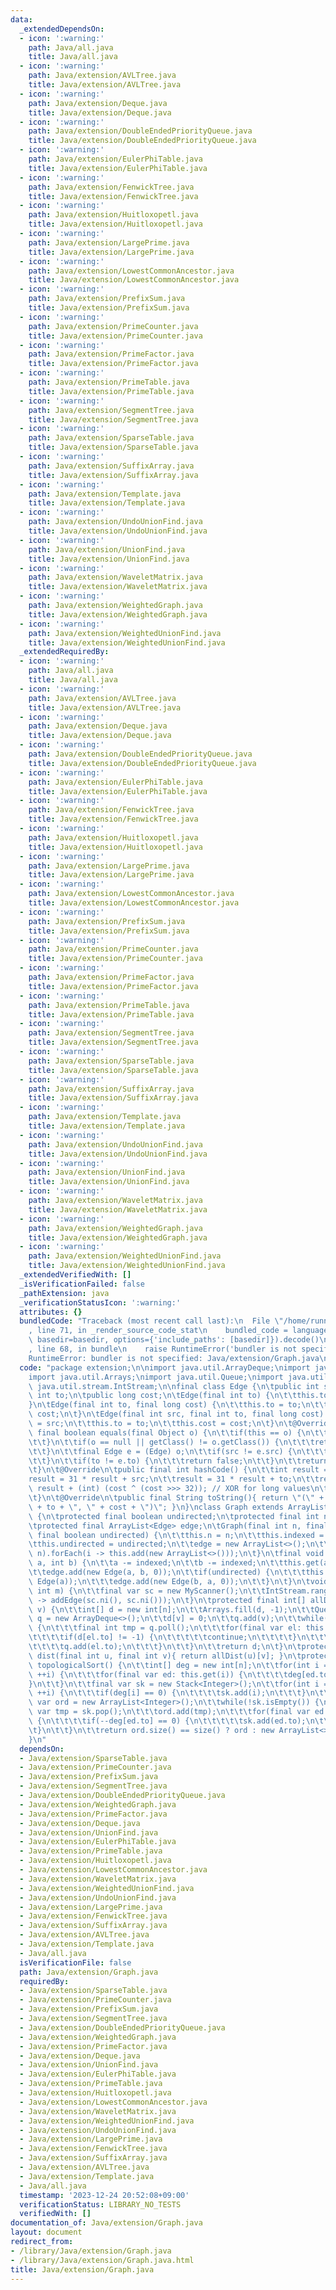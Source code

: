 ```yaml
---
data:
  _extendedDependsOn:
  - icon: ':warning:'
    path: Java/all.java
    title: Java/all.java
  - icon: ':warning:'
    path: Java/extension/AVLTree.java
    title: Java/extension/AVLTree.java
  - icon: ':warning:'
    path: Java/extension/Deque.java
    title: Java/extension/Deque.java
  - icon: ':warning:'
    path: Java/extension/DoubleEndedPriorityQueue.java
    title: Java/extension/DoubleEndedPriorityQueue.java
  - icon: ':warning:'
    path: Java/extension/EulerPhiTable.java
    title: Java/extension/EulerPhiTable.java
  - icon: ':warning:'
    path: Java/extension/FenwickTree.java
    title: Java/extension/FenwickTree.java
  - icon: ':warning:'
    path: Java/extension/Huitloxopetl.java
    title: Java/extension/Huitloxopetl.java
  - icon: ':warning:'
    path: Java/extension/LargePrime.java
    title: Java/extension/LargePrime.java
  - icon: ':warning:'
    path: Java/extension/LowestCommonAncestor.java
    title: Java/extension/LowestCommonAncestor.java
  - icon: ':warning:'
    path: Java/extension/PrefixSum.java
    title: Java/extension/PrefixSum.java
  - icon: ':warning:'
    path: Java/extension/PrimeCounter.java
    title: Java/extension/PrimeCounter.java
  - icon: ':warning:'
    path: Java/extension/PrimeFactor.java
    title: Java/extension/PrimeFactor.java
  - icon: ':warning:'
    path: Java/extension/PrimeTable.java
    title: Java/extension/PrimeTable.java
  - icon: ':warning:'
    path: Java/extension/SegmentTree.java
    title: Java/extension/SegmentTree.java
  - icon: ':warning:'
    path: Java/extension/SparseTable.java
    title: Java/extension/SparseTable.java
  - icon: ':warning:'
    path: Java/extension/SuffixArray.java
    title: Java/extension/SuffixArray.java
  - icon: ':warning:'
    path: Java/extension/Template.java
    title: Java/extension/Template.java
  - icon: ':warning:'
    path: Java/extension/UndoUnionFind.java
    title: Java/extension/UndoUnionFind.java
  - icon: ':warning:'
    path: Java/extension/UnionFind.java
    title: Java/extension/UnionFind.java
  - icon: ':warning:'
    path: Java/extension/WaveletMatrix.java
    title: Java/extension/WaveletMatrix.java
  - icon: ':warning:'
    path: Java/extension/WeightedGraph.java
    title: Java/extension/WeightedGraph.java
  - icon: ':warning:'
    path: Java/extension/WeightedUnionFind.java
    title: Java/extension/WeightedUnionFind.java
  _extendedRequiredBy:
  - icon: ':warning:'
    path: Java/all.java
    title: Java/all.java
  - icon: ':warning:'
    path: Java/extension/AVLTree.java
    title: Java/extension/AVLTree.java
  - icon: ':warning:'
    path: Java/extension/Deque.java
    title: Java/extension/Deque.java
  - icon: ':warning:'
    path: Java/extension/DoubleEndedPriorityQueue.java
    title: Java/extension/DoubleEndedPriorityQueue.java
  - icon: ':warning:'
    path: Java/extension/EulerPhiTable.java
    title: Java/extension/EulerPhiTable.java
  - icon: ':warning:'
    path: Java/extension/FenwickTree.java
    title: Java/extension/FenwickTree.java
  - icon: ':warning:'
    path: Java/extension/Huitloxopetl.java
    title: Java/extension/Huitloxopetl.java
  - icon: ':warning:'
    path: Java/extension/LargePrime.java
    title: Java/extension/LargePrime.java
  - icon: ':warning:'
    path: Java/extension/LowestCommonAncestor.java
    title: Java/extension/LowestCommonAncestor.java
  - icon: ':warning:'
    path: Java/extension/PrefixSum.java
    title: Java/extension/PrefixSum.java
  - icon: ':warning:'
    path: Java/extension/PrimeCounter.java
    title: Java/extension/PrimeCounter.java
  - icon: ':warning:'
    path: Java/extension/PrimeFactor.java
    title: Java/extension/PrimeFactor.java
  - icon: ':warning:'
    path: Java/extension/PrimeTable.java
    title: Java/extension/PrimeTable.java
  - icon: ':warning:'
    path: Java/extension/SegmentTree.java
    title: Java/extension/SegmentTree.java
  - icon: ':warning:'
    path: Java/extension/SparseTable.java
    title: Java/extension/SparseTable.java
  - icon: ':warning:'
    path: Java/extension/SuffixArray.java
    title: Java/extension/SuffixArray.java
  - icon: ':warning:'
    path: Java/extension/Template.java
    title: Java/extension/Template.java
  - icon: ':warning:'
    path: Java/extension/UndoUnionFind.java
    title: Java/extension/UndoUnionFind.java
  - icon: ':warning:'
    path: Java/extension/UnionFind.java
    title: Java/extension/UnionFind.java
  - icon: ':warning:'
    path: Java/extension/WaveletMatrix.java
    title: Java/extension/WaveletMatrix.java
  - icon: ':warning:'
    path: Java/extension/WeightedGraph.java
    title: Java/extension/WeightedGraph.java
  - icon: ':warning:'
    path: Java/extension/WeightedUnionFind.java
    title: Java/extension/WeightedUnionFind.java
  _extendedVerifiedWith: []
  _isVerificationFailed: false
  _pathExtension: java
  _verificationStatusIcon: ':warning:'
  attributes: {}
  bundledCode: "Traceback (most recent call last):\n  File \"/home/runner/.local/lib/python3.10/site-packages/onlinejudge_verify/documentation/build.py\"\
    , line 71, in _render_source_code_stat\n    bundled_code = language.bundle(stat.path,\
    \ basedir=basedir, options={'include_paths': [basedir]}).decode()\n  File \"/home/runner/.local/lib/python3.10/site-packages/onlinejudge_verify/languages/user_defined.py\"\
    , line 68, in bundle\n    raise RuntimeError('bundler is not specified: {}'.format(str(path)))\n\
    RuntimeError: bundler is not specified: Java/extension/Graph.java\n"
  code: "package extension;\n\nimport java.util.ArrayDeque;\nimport java.util.ArrayList;\n\
    import java.util.Arrays;\nimport java.util.Queue;\nimport java.util.Stack;\nimport\
    \ java.util.stream.IntStream;\n\nfinal class Edge {\n\tpublic int src;\n\tpublic\
    \ int to;\n\tpublic long cost;\n\tEdge(final int to) {\n\t\tthis.to = to;\n\t\
    }\n\tEdge(final int to, final long cost) {\n\t\tthis.to = to;\n\t\tthis.cost =\
    \ cost;\n\t}\n\tEdge(final int src, final int to, final long cost) {\n\t\tthis.src\
    \ = src;\n\t\tthis.to = to;\n\t\tthis.cost = cost;\n\t}\n\t@Override\n\tpublic\
    \ final boolean equals(final Object o) {\n\t\tif(this == o) {\n\t\t\treturn true;\n\
    \t\t}\n\t\tif(o == null || getClass() != o.getClass()) {\n\t\t\treturn false;\n\
    \t\t}\n\t\tfinal Edge e = (Edge) o;\n\t\tif(src != e.src) {\n\t\t\treturn false;\n\
    \t\t}\n\t\tif(to != e.to) {\n\t\t\treturn false;\n\t\t}\n\t\treturn cost == e.cost;\n\
    \t}\n\t@Override\n\tpublic final int hashCode() {\n\t\tint result = 17;\n\t\t\
    result = 31 * result + src;\n\t\tresult = 31 * result + to;\n\t\tresult = 31 *\
    \ result + (int) (cost ^ (cost >>> 32)); // XOR for long values\n\t\treturn result;\n\
    \t}\n\t@Override\n\tpublic final String toString(){ return \"(\" + src + \", \"\
    \ + to + \", \" + cost + \")\"; }\n}\nclass Graph extends ArrayList<ArrayList<Edge>>\
    \ {\n\tprotected final boolean undirected;\n\tprotected final int n, indexed;\n\
    \tprotected final ArrayList<Edge> edge;\n\tGraph(final int n, final int indexed,\
    \ final boolean undirected) {\n\t\tthis.n = n;\n\t\tthis.indexed = indexed;\n\t\
    \tthis.undirected = undirected;\n\t\tedge = new ArrayList<>();\n\t\tIntStream.range(0,\
    \ n).forEach(i -> this.add(new ArrayList<>()));\n\t}\n\tfinal void addEdge(int\
    \ a, int b) {\n\t\ta -= indexed;\n\t\tb -= indexed;\n\t\tthis.get(a).add(new Edge(b));\n\
    \t\tedge.add(new Edge(a, b, 0));\n\t\tif(undirected) {\n\t\t\tthis.get(b).add(new\
    \ Edge(a));\n\t\t\tedge.add(new Edge(b, a, 0));\n\t\t}\n\t}\n\tvoid input(final\
    \ int m) {\n\t\tfinal var sc = new MyScanner();\n\t\tIntStream.range(0, m).forEach(i\
    \ -> addEdge(sc.ni(), sc.ni()));\n\t}\n\tprotected final int[] allDist(final int\
    \ v) {\n\t\tint[] d = new int[n];\n\t\tArrays.fill(d, -1);\n\t\tQueue<Integer>\
    \ q = new ArrayDeque<>();\n\t\td[v] = 0;\n\t\tq.add(v);\n\t\twhile(!q.isEmpty())\
    \ {\n\t\t\tfinal int tmp = q.poll();\n\t\t\tfor(final var el: this.get(tmp)) {\n\
    \t\t\t\tif(d[el.to] != -1) {\n\t\t\t\t\tcontinue;\n\t\t\t\t}\n\t\t\t\td[el.to]=d[tmp]+1;\n\
    \t\t\t\tq.add(el.to);\n\t\t\t}\n\t\t}\n\t\treturn d;\n\t}\n\tprotected final int\
    \ dist(final int u, final int v){ return allDist(u)[v]; }\n\tprotected final ArrayList<Integer>\
    \ topologicalSort() {\n\t\tint[] deg = new int[n];\n\t\tfor(int i = 0; i < n;\
    \ ++i) {\n\t\t\tfor(final var ed: this.get(i)) {\n\t\t\t\tdeg[ed.to]++;\n\t\t\t\
    }\n\t\t}\n\t\tfinal var sk = new Stack<Integer>();\n\t\tfor(int i = 0; i < n;\
    \ ++i) {\n\t\t\tif(deg[i] == 0) {\n\t\t\t\tsk.add(i);\n\t\t\t}\n\t\t}\n\t\tfinal\
    \ var ord = new ArrayList<Integer>();\n\t\twhile(!sk.isEmpty()) {\n\t\t\tfinal\
    \ var tmp = sk.pop();\n\t\t\tord.add(tmp);\n\t\t\tfor(final var ed: this.get(tmp))\
    \ {\n\t\t\t\tif(--deg[ed.to] == 0) {\n\t\t\t\t\tsk.add(ed.to);\n\t\t\t\t}\n\t\t\
    \t}\n\t\t}\n\t\treturn ord.size() == size() ? ord : new ArrayList<>();\n\t}\n\
    }\n"
  dependsOn:
  - Java/extension/SparseTable.java
  - Java/extension/PrimeCounter.java
  - Java/extension/PrefixSum.java
  - Java/extension/SegmentTree.java
  - Java/extension/DoubleEndedPriorityQueue.java
  - Java/extension/WeightedGraph.java
  - Java/extension/PrimeFactor.java
  - Java/extension/Deque.java
  - Java/extension/UnionFind.java
  - Java/extension/EulerPhiTable.java
  - Java/extension/PrimeTable.java
  - Java/extension/Huitloxopetl.java
  - Java/extension/LowestCommonAncestor.java
  - Java/extension/WaveletMatrix.java
  - Java/extension/WeightedUnionFind.java
  - Java/extension/UndoUnionFind.java
  - Java/extension/LargePrime.java
  - Java/extension/FenwickTree.java
  - Java/extension/SuffixArray.java
  - Java/extension/AVLTree.java
  - Java/extension/Template.java
  - Java/all.java
  isVerificationFile: false
  path: Java/extension/Graph.java
  requiredBy:
  - Java/extension/SparseTable.java
  - Java/extension/PrimeCounter.java
  - Java/extension/PrefixSum.java
  - Java/extension/SegmentTree.java
  - Java/extension/DoubleEndedPriorityQueue.java
  - Java/extension/WeightedGraph.java
  - Java/extension/PrimeFactor.java
  - Java/extension/Deque.java
  - Java/extension/UnionFind.java
  - Java/extension/EulerPhiTable.java
  - Java/extension/PrimeTable.java
  - Java/extension/Huitloxopetl.java
  - Java/extension/LowestCommonAncestor.java
  - Java/extension/WaveletMatrix.java
  - Java/extension/WeightedUnionFind.java
  - Java/extension/UndoUnionFind.java
  - Java/extension/LargePrime.java
  - Java/extension/FenwickTree.java
  - Java/extension/SuffixArray.java
  - Java/extension/AVLTree.java
  - Java/extension/Template.java
  - Java/all.java
  timestamp: '2023-12-24 20:52:08+09:00'
  verificationStatus: LIBRARY_NO_TESTS
  verifiedWith: []
documentation_of: Java/extension/Graph.java
layout: document
redirect_from:
- /library/Java/extension/Graph.java
- /library/Java/extension/Graph.java.html
title: Java/extension/Graph.java
---
```

